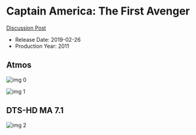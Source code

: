 # Captain America: The First Avenger

[Discussion Post](https://www.avsforum.com/threads/bass-eq-for-filtered-movies.2995212/post-56777442)

* Release Date: 2019-02-26
* Production Year: 2011

## Atmos

![img 0](https://i.imgur.com/4BYGncC.jpg)

![img 1](https://i.imgur.com/ezEj2w2.jpg)

## DTS-HD MA 7.1

![img 2](https://i.imgur.com/abgIGwq.jpg)

